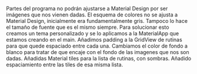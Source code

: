 Partes del programa no podrán ajustarse a Material Design por ser imágenes
que nos vienen dadas.
El esquema de colores no se ajusta a Material Design, inicialmente era fundamentalmente gris.
Tampoco lo hace el tamaño de fuente que es el mismo siempre.
Para solucionar esto creamos un tema personalizado y se lo aplicamos a la MaterialApp que estamos
creando en el main.
Añadimos padding a la GridView de rutinas para que quede espaciado entre cada una.
Cambiamos el color de fondo a blanco para tratar de que encaje con el fondo de las imagenes que
nos son dadas.
Añadidas Material tiles para la lista de rutinas, con sombras.
Añadido espaciamiento entre las tiles de esa misma lista.